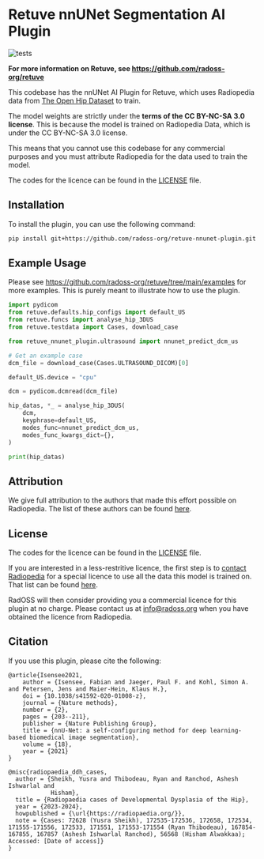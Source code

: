 # Retuve nnUNet Segmentation AI Plugin

![tests](https://github.com/radoss-org/retuve-nnunet-plugin/actions/workflows/test.yml/badge.svg)

__For more information on Retuve, see https://github.com/radoss-org/retuve__

This codebase has the nnUNet AI Plugin for Retuve, which uses Radiopedia data from [The Open Hip Dataset](https://github.com/radoss-org/open-hip-dysplasia) to train.

The model weights are strictly under the **terms of the CC BY-NC-SA 3.0 license**. This is because the model is trained on Radiopedia Data, which is under the CC BY-NC-SA 3.0 license.

This means that you cannot use this codebase for any commercial purposes and you must attribute Radiopedia for the data used to train the model.

The codes for the licence can be found in the  [LICENSE](LICENSE) file.

## Installation

To install the plugin, you can use the following command:

```bash
pip install git+https://github.com/radoss-org/retuve-nnunet-plugin.git
```

## Example Usage

Please see https://github.com/radoss-org/retuve/tree/main/examples for more examples. This is purely meant to illustrate how to use the plugin.

```python
import pydicom
from retuve.defaults.hip_configs import default_US
from retuve.funcs import analyse_hip_3DUS
from retuve.testdata import Cases, download_case

from retuve_nnunet_plugin.ultrasound import nnunet_predict_dcm_us

# Get an example case
dcm_file = download_case(Cases.ULTRASOUND_DICOM)[0]

default_US.device = "cpu"

dcm = pydicom.dcmread(dcm_file)

hip_datas, *_ = analyse_hip_3DUS(
    dcm,
    keyphrase=default_US,
    modes_func=nnunet_predict_dcm_us,
    modes_func_kwargs_dict={},
)

print(hip_datas)
```

## Attribution

We give full attribution to the authors that made this effort possible on Radiopedia. The list of these authors can be found [here](https://github.com/radoss-org/open-hip-dysplasia/tree/main/radiopedia_ultrasound_2d#attribution).

## License

The codes for the licence can be found in the  [LICENSE](LICENSE) file.

If you are interested in a less-restritive licence, the first step is to [contact Radiopedia](https://radiopaedia.org/licence?lang=gb#obtaining_a_license) for a special licence to use all the data this model is trained on. That list can be found [here](https://github.com/radoss-org/open-hip-dysplasia/tree/main/radiopedia_ultrasound_2d#attribution).

RadOSS will then consider providing you a commercial licence for this plugin at no charge. Please contact us at info@radoss.org when you have obtained the licence from Radiopedia.

## Citation

If you use this plugin, please cite the following:

```
@article{Isensee2021,
    author = {Isensee, Fabian and Jaeger, Paul F. and Kohl, Simon A. and Petersen, Jens and Maier-Hein, Klaus H.},
    doi = {10.1038/s41592-020-01008-z},
    journal = {Nature methods},
    number = {2},
    pages = {203--211},
    publisher = {Nature Publishing Group},
    title = {nnU-Net: a self-configuring method for deep learning-based biomedical image segmentation},
    volume = {18},
    year = {2021}
}

@misc{radiopaedia_ddh_cases,
  author = {Sheikh, Yusra and Thibodeau, Ryan and Ranchod, Ashesh Ishwarlal and
            Hisham},
  title = {Radiopaedia cases of Developmental Dysplasia of the Hip},
  year = {2023-2024},
  howpublished = {\url{https://radiopaedia.org/}},
  note = {Cases: 72628 (Yusra Sheikh), 172535-172536, 172658, 172534, 171555-171556, 172533, 171551, 171553-171554 (Ryan Thibodeau), 167854-167855, 167857 (Ashesh Ishwarlal Ranchod), 56568 (Hisham Alwakkaa); Accessed: [Date of access]}
}
```